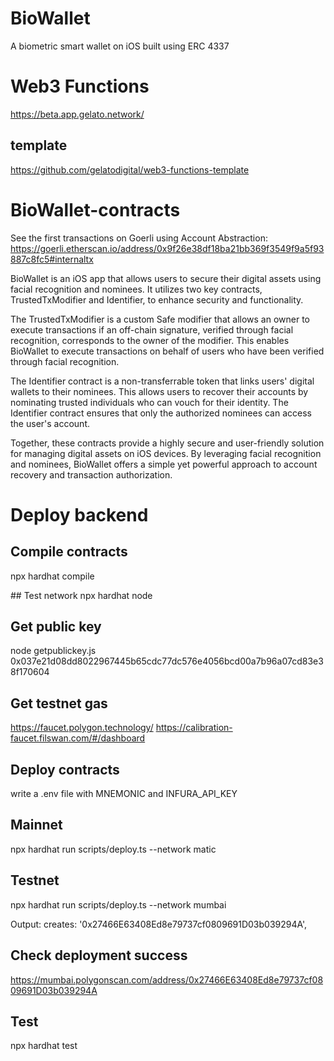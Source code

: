 # BioWallet
A biometric smart wallet on iOS built using ERC 4337

# Web3 Functions
https://beta.app.gelato.network/ 
## template
https://github.com/gelatodigital/web3-functions-template

# BioWallet-contracts

See the first transactions on Goerli using Account Abstraction:
https://goerli.etherscan.io/address/0x9f26e38df18ba21bb369f3549f9a5f93887c8fc5#internaltx

BioWallet is an iOS app that allows users to secure their digital assets using facial recognition and nominees. It utilizes two key contracts, TrustedTxModifier and Identifier, to enhance security and functionality.

The TrustedTxModifier is a custom Safe modifier that allows an owner to execute transactions if an off-chain signature, verified through facial recognition, corresponds to the owner of the modifier. This enables BioWallet to execute transactions on behalf of users who have been verified through facial recognition.

The Identifier contract is a non-transferrable token that links users' digital wallets to their nominees. This allows users to recover their accounts by nominating trusted individuals who can vouch for their identity. The Identifier contract ensures that only the authorized nominees can access the user's account.

Together, these contracts provide a highly secure and user-friendly solution for managing digital assets on iOS devices. By leveraging facial recognition and nominees, BioWallet offers a simple yet powerful approach to account recovery and transaction authorization.

# Deploy backend 

## Compile contracts 
npx hardhat compile

## Test network
npx hardhat node

## Get public key
node getpublickey.js
0x037e21d08dd8022967445b65cdc77dc576e4056bcd00a7b96a07cd83e38f170604

## Get testnet gas
https://faucet.polygon.technology/ 
https://calibration-faucet.filswan.com/#/dashboard 

## Deploy contracts
write a .env file with MNEMONIC and INFURA_API_KEY

## Mainnet
npx hardhat run scripts/deploy.ts --network matic

## Testnet
npx hardhat run scripts/deploy.ts --network mumbai

Output: 
creates: '0x27466E63408Ed8e79737cf0809691D03b039294A',

## Check deployment success
https://mumbai.polygonscan.com/address/0x27466E63408Ed8e79737cf0809691D03b039294A

## Test 
npx hardhat test
